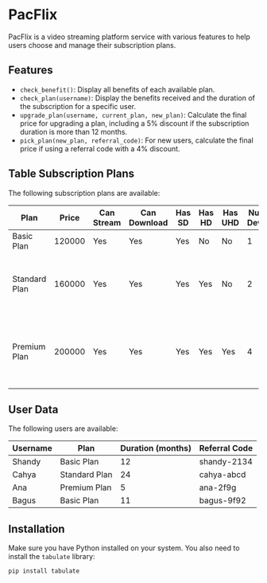 # PacFlix

PacFlix is a video streaming platform service with various features to help users choose and manage their subscription plans.

## Features

- `check_benefit()`: Display all benefits of each available plan.
- `check_plan(username)`: Display the benefits received and the duration of the subscription for a specific user.
- `upgrade_plan(username, current_plan, new_plan)`: Calculate the final price for upgrading a plan, including a 5% discount if the subscription duration is more than 12 months.
- `pick_plan(new_plan, referral_code)`: For new users, calculate the final price if using a referral code with a 4% discount.

## Table Subscription Plans

The following subscription plans are available:

| Plan           | Price   | Can Stream | Can Download | Has SD | Has HD | Has UHD | Num of Devices | Content                                      |
|----------------|---------|------------|--------------|--------|--------|---------|----------------|----------------------------------------------|
| Basic Plan     | 120000  | Yes        | Yes          | Yes    | No     | No      | 1              | 3rd party movie only                        |
| Standard Plan  | 160000  | Yes        | Yes          | Yes    | Yes    | No      | 2              | Basic Plan Content + Sports (F1, Football, Basketball) |
| Premium Plan   | 200000  | Yes        | Yes          | Yes    | Yes    | Yes     | 4              | Basic Plan + Standard Plan + PacFlix Original Series or Movie |

## User Data

The following users are available:

| Username | Plan           | Duration (months) | Referral Code |
|----------|----------------|-------------------|---------------|
| Shandy   | Basic Plan     | 12                | shandy-2134   |
| Cahya    | Standard Plan  | 24                | cahya-abcd    |
| Ana      | Premium Plan   | 5                 | ana-2f9g      |
| Bagus    | Basic Plan     | 11                | bagus-9f92    |


## Installation

Make sure you have Python installed on your system. You also need to install the `tabulate` library:

```bash
pip install tabulate
